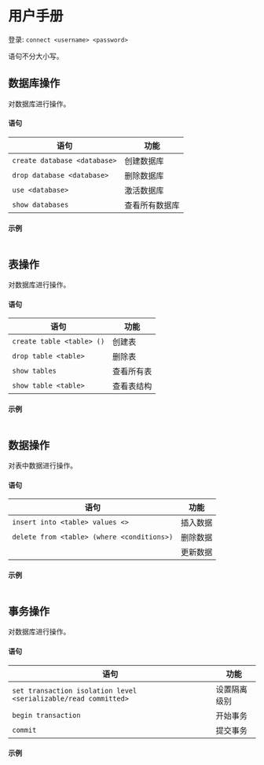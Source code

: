 # 用户手册

登录: `connect <username> <password>`

语句不分大小写。



## 数据库操作

对数据库进行操作。

#### 语句

| 语句                         | 功能           |
| ---------------------------- | -------------- |
| `create database <database>` | 创建数据库     |
| `drop database <database>`   | 删除数据库     |
| `use <database>`             | 激活数据库     |
| `show databases`             | 查看所有数据库 |

#### 示例

```sql
```





## 表操作

对数据库进行操作。

#### 语句

| 语句                      | 功能       |
| ------------------------- | ---------- |
| `create table <table> ()` | 创建表     |
| `drop table <table>`      | 删除表     |
| `show tables`             | 查看所有表 |
| `show table <table>`      | 查看表结构 |

#### 示例

```sql
```





## 数据操作

对表中数据进行操作。

#### 语句

| 语句                                       | 功能     |
| ------------------------------------------ | -------- |
| `insert into <table> values <>`            | 插入数据 |
| `delete from <table> (where <conditions>)` | 删除数据 |
|                                            | 更新数据 |

#### 示例

```sql

```







## 事务操作

对数据库进行操作。

#### 语句

| 语句                                                         | 功能         |
| ------------------------------------------------------------ | ------------ |
| `set transaction isolation level <serializable/read committed>` | 设置隔离级别 |
| `begin transaction`                                          | 开始事务     |
| `commit`                                                     | 提交事务     |

#### 示例

```sql
```